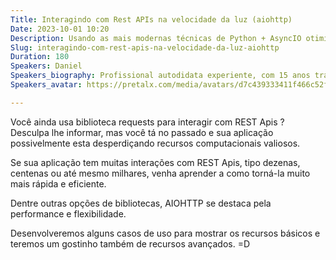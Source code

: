 ```yaml
---
Title: Interagindo com Rest APIs na velocidade da luz (aiohttp)
Date: 2023-10-01 10:20
Description: Usando as mais modernas técnicas de Python + AsyncIO otimize suas interações com REST APIs externas de forma simples com AIOHTTP, uma excelente biblioteca para nosso querido protocolo http.
Slug: interagindo-com-rest-apis-na-velocidade-da-luz-aiohttp
Duration: 180
Speakers: Daniel
Speakers_biography: Profissional autodidata experiente, com 15 anos trabalhando na indústria de software, nas áreas de liderança técnica, formação de times, qualidade, engenharia e arquitetura de software.
Speakers_avatar: https://pretalx.com/media/avatars/d7c439333411f466c52f573893c3856a_qYsgaFy.jpg

---
```


Você ainda usa biblioteca requests para interagir com REST Apis ? Desculpa lhe informar, mas você tá no passado e sua aplicação possivelmente esta desperdiçando recursos computacionais valiosos. 

Se sua aplicação tem muitas interações com REST Apis, tipo dezenas, centenas ou até mesmo milhares, venha aprender a como torná-la muito mais rápida e eficiente. 

Dentre outras opções de bibliotecas, AIOHTTP se destaca pela performance e flexibilidade. 

Desenvolveremos alguns casos de uso para mostrar os recursos básicos e teremos um gostinho também de recursos avançados. =D